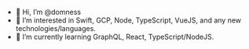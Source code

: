 - 👋 Hi, I’m @domness
- 👀 I’m interested in Swift, GCP, Node, TypeScript, VueJS, and any new technologies/languages.
- 🌱 I’m currently learning GraphQL, React, TypeScript/NodeJS.

<!---
domness/domness is a ✨ special ✨ repository because its `README.md` (this file) appears on your GitHub profile.
You can click the Preview link to take a look at your changes.
--->
